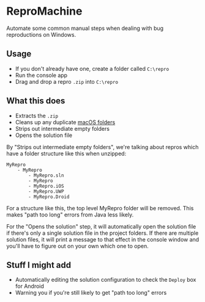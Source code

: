 # ReproMachine

Automate some common manual steps when dealing with bug reproductions on Windows.

## Usage

- If you don't already have one, create a folder called `C:\repro`
- Run the console app
- Drag and drop a repro `.zip` into `C:\repro`

## What this does

- Extracts the `.zip` 
- Cleans up any duplicate [macOS folders](https://superuser.com/questions/104500/what-is-macosx-folder)
- Strips out intermediate empty folders
- Opens the solution file

By "Strips out intermediate empty folders", we're talking about repros which have a folder structure like this when unzipped:

```
MyRepro
    - MyRepro
        - MyRepro.sln
        - MyRepro
        - MyRepro.iOS
        - MyRepro.UWP
        - MyRepro.Droid
```

For a structure like this, the top level MyRepro folder will be removed. This makes "path too long" errors from Java less likely. 

For the "Opens the solution" step, it will automatically open the solution file if there's only a single solution file in the project folders. If there are multiple solution files, it will print a message to that effect in the console window and you'll have to figure out on your own which one to open.

## Stuff I might add

- Automatically editing the solution configuration to check the `Deploy` box for Android
- Warning you if you're still likely to get "path too long" errors 
